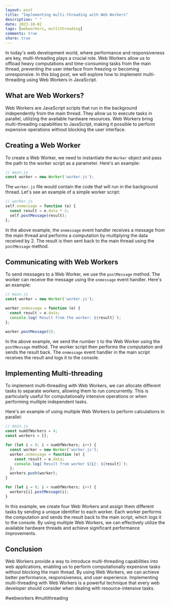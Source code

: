 ```yaml
---
layout: post
title: "Implementing multi-threading with Web Workers"
description: " "
date: 2023-10-02
tags: [webworkers, multithreading]
comments: true
share: true
---
```


In today's web development world, where performance and responsiveness are key, multi-threading plays a crucial role. Web Workers allow us to offload heavy computations and time-consuming tasks from the main thread, preventing the user interface from freezing or becoming unresponsive. In this blog post, we will explore how to implement multi-threading using Web Workers in JavaScript.

## What are Web Workers?

Web Workers are JavaScript scripts that run in the background independently from the main thread. They allow us to execute tasks in parallel, utilizing the available hardware resources. Web Workers bring multi-threading capabilities to JavaScript, making it possible to perform expensive operations without blocking the user interface.

## Creating a Web Worker

To create a Web Worker, we need to instantiate the `Worker` object and pass the path to the worker script as a parameter. Here's an example:

```javascript
// main.js
const worker = new Worker('worker.js');
```

The `worker.js` file would contain the code that will run in the background thread. Let's see an example of a simple worker script:

```javascript
// worker.js
self.onmessage = function (e) {
  const result = e.data * 2;
  self.postMessage(result);
};
```

In the above example, the `onmessage` event handler receives a message from the main thread and performs a computation by multiplying the data received by 2. The result is then sent back to the main thread using the `postMessage` method.

## Communicating with Web Workers

To send messages to a Web Worker, we use the `postMessage` method. The worker can receive the message using the `onmessage` event handler. Here's an example:

```javascript
// main.js
const worker = new Worker('worker.js');

worker.onmessage = function (e) {
  const result = e.data;
  console.log(`Result from the worker: ${result}`);
};

worker.postMessage(5);
```

In the above example, we send the number `5` to the Web Worker using the `postMessage` method. The worker script then performs the computation and sends the result back. The `onmessage` event handler in the main script receives the result and logs it to the console.

## Implementing Multi-threading

To implement multi-threading with Web Workers, we can allocate different tasks to separate workers, allowing them to run concurrently. This is particularly useful for computationally intensive operations or when performing multiple independent tasks.

Here's an example of using multiple Web Workers to perform calculations in parallel:

```javascript
// main.js
const numOfWorkers = 4;
const workers = [];

for (let i = 0; i < numOfWorkers; i++) {
  const worker = new Worker('worker.js');
  worker.onmessage = function (e) {
    const result = e.data;
    console.log(`Result from worker ${i}: ${result}`);
  };
  workers.push(worker);
}

for (let i = 0; i < numOfWorkers; i++) {
  workers[i].postMessage(i);
}
```

In this example, we create four Web Workers and assign them different tasks by sending a unique identifier to each worker. Each worker performs the computation and sends the result back to the main script, which logs it to the console. By using multiple Web Workers, we can effectively utilize the available hardware threads and achieve significant performance improvements.

## Conclusion

Web Workers provide a way to introduce multi-threading capabilities into web applications, enabling us to perform computationally expensive tasks without blocking the main thread. By using Web Workers, we can achieve better performance, responsiveness, and user experience. Implementing multi-threading with Web Workers is a powerful technique that every web developer should consider when dealing with resource-intensive tasks.

#webworkers #multithreading